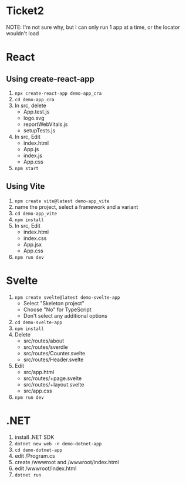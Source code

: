 # Ticket2

NOTE: I'm not sure why, but I can only run 1 app at a time, or the locator wouldn't load

# React

## Using create-react-app

1. ```npx create-react-app demo-app_cra```
2. ```cd demo-app_cra```
3. In src, delete
    - App.test.js
    - logo.svg
    - reportWebVitals.js
    - setupTests.js
4. In src, Edit
    - index.html
    - App.js
    - index.js
    - App.css
5. ```npm start```


## Using Vite
1. ```npm create vite@latest demo-app_vite```
2. name the project, select a framework and a variant
3. ```cd demo-app_vite```
4. ```npm install```
5. In src, Edit
    - index.html
    - index.css
    - App.jsx
    - App.css
6. ```npm run dev```

# Svelte
1. ```npm create svelte@latest demo-svelte-app```
    - Select "Skeleton project"
    - Choose "No" for TypeScript
    - Don't select any additional options
2. ```cd demo-svelte-app```
3. ```npm install```
4. Delete
    - src/routes/about
    - src/routes/sverdle
    - src/routes/Counter.svelte
    - src/routes/Header.svelte
5. Edit
    - src/app.html
    - src/routes/+page.svelte
    - src/routes/+layout.svelte
    - src/app.css
6. ```npm run dev```

# .NET
1. install .NET SDK
2. ```dotnet new web -n demo-dotnet-app```
3. ```cd demo-dotnet-app```
4. edit /Program.cs
5. create /wwwroot and /wwwroot/index.html
6. edit /wwwroot/index.html
7. ```dotnet run```
